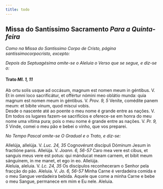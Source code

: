 ```yaml
---
title: todo
---
```

<h2 class="text-center">Missa do Santíssimo Sacramento <em>Para a Quinta-feira</em></h2>

<em>Como na Missa do Santíssimo Corpo de Cristo, página santissimocorpocristo, excepto:</em>

<em>Depois da Septuagésima omite-se o Aleluia o Verso que se segue, e diz-se o:</em>

<h4 class="text-center">Trato <em>Ml. 1, 11</em></h4>
<div class="container-fluid">
<div class="row">
<div class="dropcap text-justify">
Ab ortu solis usque ad occásum, magnum est nomen meum in géntibus. V. Et in omni loco sacrificátur, et offértur nómini meo oblátio munda: quia magnum est nomen meum in géntibus. V. <em>Prov. 9, 5</em> Veníte, comédite panem meum: et bíbite vinum, quod míscui vobis.
</div>
<div class="dropcap text-justify">
Desde o nascente até ao poente o meu nome é grande entre as nações. V. Em todos os lugares fazem-se sacrifícios e oferece-se em honra do meu nome uma vítima pura; pois o meu nome é grande entre as nações. V. <em>Pr. 9, 5</em> Vinde, comei o meu pão e bebei o vinho, que vos preparei.
</div>
</div>
</div>

<em>No Tempo Pascal omite-se O Gradual e o Trato, e diz-se:</em>

<div class="container-fluid">
<div class="row">
<div class="text-justify">
Allelúja, allelúja. V. <em>Luc. 24, 35</em> Cognovérunt discípuli Dóminum Jesum in fractióne panis. Allelúja. V. <em>Joann. 6, 56-57</em> Caro mea vere est cibus, et sanguis meus vere est potus: qui mánducat meam carnem, et bibit meum sánguinem, in me manet, et ego in eo. Allelúja.
</div>
<div class="text-justify">
Aleluia, aleluia. V. <em>Lc. 24, 35</em> Os discípulos reconheceram o Senhor pela fracção do pão. Aleluia. V. <em>Jo. 6, 56-57</em> Minha Carne é verdadeira comida e o meu Sangue verdadeira bebida. Aquele que come a minha Carne e bebe o meu Sangue, permanece em mim e Eu nele. Aleluia.
</div>
</div>
</div>
